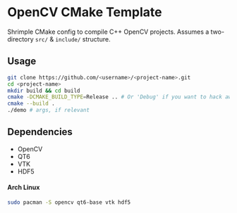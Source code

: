 # OpenCV CMake Template

Shrimple CMake config to compile C++ OpenCV projects. Assumes a two-directory `src/` & `include/` structure.

## Usage

```bash
git clone https://github.com/<username>/<project-name>.git
cd <project-name>
mkdir build && cd build
cmake -DCMAKE_BUILD_TYPE=Release .. # Or 'Debug' if you want to hack away.
cmake --build .
./demo # args, if relevant
```

## Dependencies

- OpenCV
- QT6
- VTK
- HDF5

#### Arch Linux

```bash
sudo pacman -S opencv qt6-base vtk hdf5
```

<!-- ## Acknowledgements -->
<!---->
<!-- -  -->
